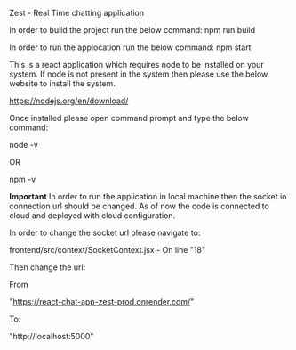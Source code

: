 Zest - Real Time chatting application

In order to build the project run the below command:
npm run build

In order to run the applocation run the below command:
npm  start

This is a react application which requires node to be installed on your system.
If node is not present in the system then please use the below website to install the system.

https://nodejs.org/en/download/

Once installed please open command prompt and type the below command:

node -v

OR

npm -v

**Important**
In order to run the application in local machine then the socket.io connection url should be changed.
As of now the code is connected to cloud and deployed with cloud configuration.

In order to change the socket url please navigate to:

frontend/src/context/SocketContext.jsx - On line "18"

Then change the url:

From

"https://react-chat-app-zest-prod.onrender.com/"

To:

"http://localhost:5000"
